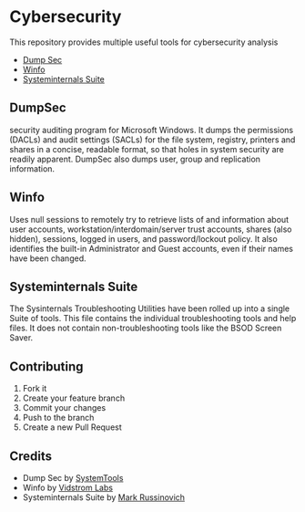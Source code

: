# Cybersecurity
This repository provides multiple useful tools for cybersecurity analysis

* [Dump Sec](https://www.systemtools.com/)
* [Winfo](https://vidstromlabs.com/)
* [Systeminternals Suite](https://learn.microsoft.com/en-us/sysinternals)

## DumpSec
security auditing program for Microsoft Windows. It dumps the permissions (DACLs) and audit settings (SACLs) for the file system, registry, printers and shares in a concise, readable format, so that holes in system security are readily apparent. DumpSec also dumps user, group and replication information.

## Winfo
Uses null sessions to remotely try to retrieve lists of and information about user accounts, workstation/interdomain/server trust accounts, shares (also hidden), sessions, logged in users, and password/lockout policy. It also identifies the built-in Administrator and Guest accounts, even if their names have been changed. 

## Systeminternals Suite
The Sysinternals Troubleshooting Utilities have been rolled up into a single Suite of tools. This file contains the individual troubleshooting tools and help files. It does not contain non-troubleshooting tools like the BSOD Screen Saver.

## Contributing
1. Fork it
2. Create your feature branch
3. Commit your changes
4. Push to the branch
5. Create a new Pull Request

## Credits
* Dump Sec by [SystemTools](https://www.systemtools.com/)
* Winfo by [Vidstrom Labs](https://vidstromlabs.com/)
* Systeminternals Suite by [Mark Russinovich](https://learn.microsoft.com/en-us/sysinternals)
